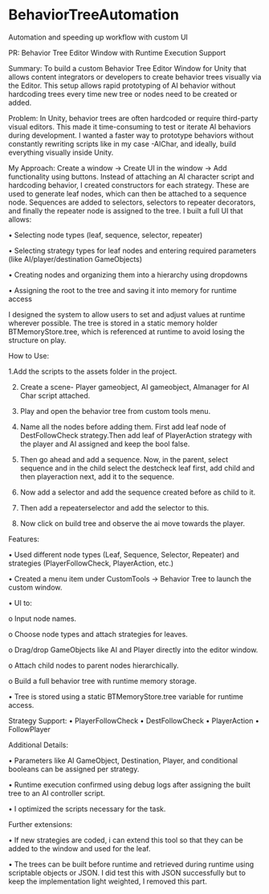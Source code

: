 # BehaviorTreeAutomation
Automation and speeding up workflow with custom UI

PR: Behavior Tree Editor Window with Runtime Execution Support


Summary: To build a custom Behavior Tree Editor Window for Unity that allows content integrators or developers to create behavior trees visually via the Editor. This setup allows rapid prototyping of AI behavior without hardcoding trees every time new tree or nodes need to be created or added.

Problem: In Unity, behavior trees are often hardcoded or require third-party visual editors. This made it time-consuming to test or iterate AI behaviors during development. I wanted a faster way to prototype behaviors without constantly rewriting scripts like in my case -AIChar, and ideally, build everything visually inside Unity.

My Approach: Create a window → Create UI in the window → Add functionality using buttons. Instead of attaching an AI character script and hardcoding behavior, I created constructors for each strategy. These are used to generate leaf nodes, which can then be attached to a sequence node. Sequences are added to selectors, selectors to repeater decorators, and finally the repeater node is assigned to the tree. I built a full UI that allows:

• Selecting node types (leaf, sequence, selector, repeater)

• Selecting strategy types for leaf nodes and entering required parameters (like AI/player/destination GameObjects)

• Creating nodes and organizing them into a hierarchy using dropdowns

• Assigning the root to the tree and saving it into memory for runtime access

I designed the system to allow users to set and adjust values at runtime wherever possible. The tree is stored in a static memory holder BTMemoryStore.tree, which is referenced at runtime to avoid losing the structure on play.

How to Use:

  1.Add the scripts to the assets folder in the project.

2. Create a scene- Player gameobject, AI gameobject, AImanager for AI Char script attached.

3. Play and open the behavior tree from custom tools menu.

4. Name all the nodes before adding them. First add leaf node of DestFollowCheck strategy.Then add leaf of PlayerAction strategy with the player and AI assigned and keep the bool false.

5. Then go ahead and add a sequence. Now, in the parent, select sequence and in the child select the destcheck leaf first, add child and then playeraction next, add it to the sequence.

6. Now add a selector and add the sequence created before as child to it.

7. Then add a repeaterselector and add the selector to this.

8. Now click on build tree and observe the ai move towards the player. 


Features: 

• Used different node types (Leaf, Sequence, Selector, Repeater) and strategies (PlayerFollowCheck, PlayerAction, etc.)

• Created a menu item under CustomTools -> Behavior Tree to launch the custom window.

• UI to:

o Input node names.

o Choose node types and attach strategies for leaves.

o Drag/drop GameObjects like AI and Player directly into the editor window.

o Attach child nodes to parent nodes hierarchically.

o Build a full behavior tree with runtime memory storage.

• Tree is stored using a static BTMemoryStore.tree variable for runtime access.

Strategy Support: • PlayerFollowCheck • DestFollowCheck • PlayerAction • FollowPlayer

Additional Details:

• Parameters like AI GameObject, Destination, Player, and conditional booleans can be assigned per strategy.

• Runtime execution confirmed using debug logs after assigning the built tree to an AI controller script.

• I optimized the scripts necessary for the task.

Further extensions:

• If new strategies are coded, i can extend this tool so that they can be added to the window and used for the leaf.

• The trees can be built before runtime and retrieved during runtime using scriptable objects or JSON. I did test this with JSON successfully but to keep the implementation light weighted, I removed this part. 
